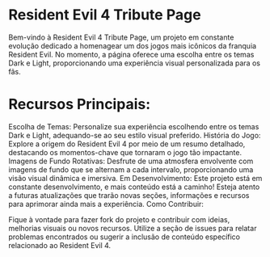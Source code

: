 # Resident Evil 4 Tribute Page
Bem-vindo à Resident Evil 4 Tribute Page, um projeto em constante evolução dedicado a homenagear um dos jogos mais icônicos da franquia Resident Evil. No momento, a página oferece uma escolha entre os temas Dark e Light, proporcionando uma experiência visual personalizada para os fãs.

# Recursos Principais:

Escolha de Temas: Personalize sua experiência escolhendo entre os temas Dark e Light, adequando-se ao seu estilo visual preferido.
História do Jogo: Explore a origem do Resident Evil 4 por meio de um resumo detalhado, destacando os momentos-chave que tornaram o jogo tão impactante.
Imagens de Fundo Rotativas: Desfrute de uma atmosfera envolvente com imagens de fundo que se alternam a cada intervalo, proporcionando uma visão visual dinâmica e imersiva.
Em Desenvolvimento: Este projeto está em constante desenvolvimento, e mais conteúdo está a caminho! Esteja atento a futuras atualizações que trarão novas seções, informações e recursos para aprimorar ainda mais a experiência.
Como Contribuir:

Fique à vontade para fazer fork do projeto e contribuir com ideias, melhorias visuais ou novos recursos.
Utilize a seção de issues para relatar problemas encontrados ou sugerir a inclusão de conteúdo específico relacionado ao Resident Evil 4.
